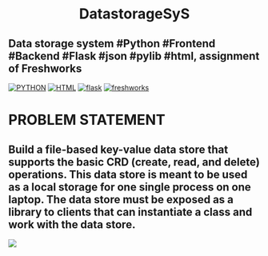 <H1 align="center"> DatastorageSyS </H1>

## Data storage system #Python #Frontend #Backend #Flask #json #pylib #html, assignment of Freshworks

[![PYTHON](https://img.shields.io/badge/python%20-%2314354C.svg?&style=for-the-badge&logo=python&logoColor=white)](https://www.python.org/)     [![HTML](https://img.shields.io/badge/html5%20-%23E34F26.svg?&style=for-the-badge&logo=html5&logoColor=white)](https://www.w3schools.com/html/) [![flask](https://img.shields.io/badge/flask%20-%2314354C.svg?&style=for-the-badge&logo=flask&logoColor=white)](https://flask.palletsprojects.com/en/1.1.x/) [![freshworks](https://img.shields.io/badge/freshworks%20-%23orange.svg?&style=for-the-badge&logo=freshworks&logoColor=white)](https://www.freshworks.com/)

# PROBLEM STATEMENT

<H2> Build a file-based key-value data store that supports the basic CRD (create, read, and delete) operations. This data store is meant to be used as a local storage for one single process on one laptop. The data store must be exposed as a library to clients that can instantiate a class and work with the data store. </H2>

[![](https://img.shields.io/badge/freshworks_assignment%20-%23yellow.svg?&style=for-the-badge&logo=freshworks_assignment&logoColor=white)](https://github.com/ViditGoel/DatastorageSyS/blob/main/Assignment.pdf)

